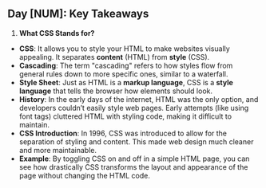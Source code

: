 ## Day [NUM]: Key Takeaways

1. **What CSS Stands for?**

- **CSS**: It allows you to style your HTML to make websites visually appealing. It separates **content** (HTML) from **style** (CSS).
- **Cascading**: The term "cascading" refers to how styles flow from general rules down to more specific ones, similar to a waterfall.
- **Style Sheet**: Just as HTML is a **markup language**, CSS is a **style language** that tells the browser how elements should look.
- **History**: In the early days of the internet, HTML was the only option, and developers couldn’t easily style web pages. Early attempts (like using font tags) cluttered HTML with styling code, making it difficult to maintain.
- **CSS Introduction**: In 1996, CSS was introduced to allow for the separation of styling and content. This made web design much cleaner and more maintainable.
- **Example**: By toggling CSS on and off in a simple HTML page, you can see how drastically CSS transforms the layout and appearance of the page without changing the HTML code.
